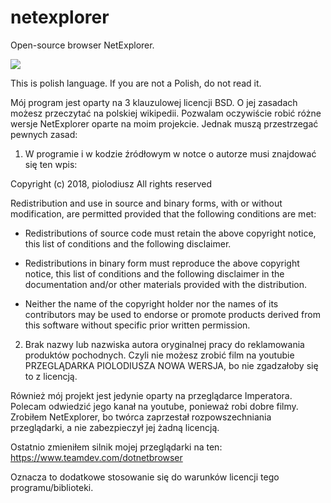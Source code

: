# netexplorer
Open-source browser NetExplorer.

![](https://imgur.com/BUQlRog)

This is polish language. If you are not a Polish, do not read it.

Mój program jest oparty na 3 klauzulowej licencji BSD. O jej zasadach możesz przeczytać na polskiej wikipedii.
Pozwalam oczywiście robić różne wersje NetExplorer oparte na moim projekcie. Jednak muszą przestrzegać
pewnych zasad:
1. W programie i w kodzie źródłowym w notce o autorze musi znajdować się ten wpis:

Copyright (c) 2018, piolodiusz
All rights reserved

Redistribution and use in source and binary forms, with or without
modification, are permitted provided that the following conditions are met:

* Redistributions of source code must retain the above copyright notice, this
  list of conditions and the following disclaimer.

* Redistributions in binary form must reproduce the above copyright notice,
  this list of conditions and the following disclaimer in the documentation
  and/or other materials provided with the distribution.

* Neither the name of the copyright holder nor the names of its
  contributors may be used to endorse or promote products derived from
  this software without specific prior written permission.

2. Brak nazwy lub nazwiska autora oryginalnej pracy do reklamowania produktów pochodnych. Czyli nie możesz
zrobić film na youtubie PRZEGLĄDARKA PIOLODIUSZA NOWA WERSJA, bo nie zgadzałoby się to z licencją.

Również mój projekt jest jedynie oparty na przeglądarce Imperatora. Polecam odwiedzić jego kanał na youtube,
ponieważ robi dobre filmy. Zrobiłem NetExplorer, bo twórca zaprzestał rozpowszechniania przeglądarki, a nie zabezpieczył
jej żadną licencją.

Ostatnio zmieniłem silnik mojej przeglądarki na ten:
https://www.teamdev.com/dotnetbrowser

Oznacza to dodatkowe stosowanie się do warunków licencji tego programu/biblioteki.
